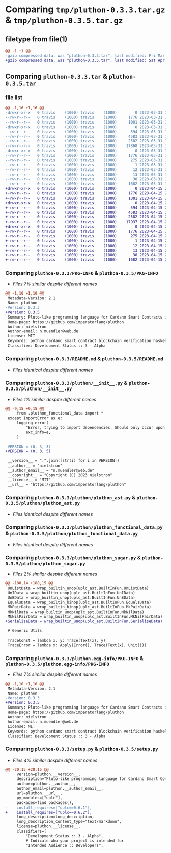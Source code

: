 # Comparing `tmp/pluthon-0.3.3.tar.gz` & `tmp/pluthon-0.3.5.tar.gz`

## filetype from file(1)

```diff
@@ -1 +1 @@
-gzip compressed data, was "pluthon-0.3.3.tar", last modified: Fri Mar 31 13:11:39 2023, max compression
+gzip compressed data, was "pluthon-0.3.5.tar", last modified: Sat Apr 15 22:55:26 2023, max compression
```

## Comparing `pluthon-0.3.3.tar` & `pluthon-0.3.5.tar`

### file list

```diff
@@ -1,16 +1,16 @@
-drwxr-xr-x   0 travis    (1000) travis    (1000)        0 2023-03-31 13:11:39.678069 pluthon-0.3.3/
--rw-r--r--   0 travis    (1000) travis    (1000)     1776 2023-03-31 13:11:39.678069 pluthon-0.3.3/PKG-INFO
--rw-r--r--   0 travis    (1000) travis    (1000)     1001 2023-03-31 13:11:02.000000 pluthon-0.3.3/README.md
-drwxr-xr-x   0 travis    (1000) travis    (1000)        0 2023-03-31 13:11:39.674069 pluthon-0.3.3/pluthon/
--rw-r--r--   0 travis    (1000) travis    (1000)      594 2023-03-31 13:11:02.000000 pluthon-0.3.3/pluthon/__init__.py
--rw-r--r--   0 travis    (1000) travis    (1000)     4583 2023-03-31 13:11:02.000000 pluthon-0.3.3/pluthon/pluthon_ast.py
--rw-r--r--   0 travis    (1000) travis    (1000)     2582 2023-03-31 13:11:02.000000 pluthon-0.3.3/pluthon/pluthon_functional_data.py
--rw-r--r--   0 travis    (1000) travis    (1000)    17868 2023-03-31 13:11:02.000000 pluthon-0.3.3/pluthon/pluthon_sugar.py
-drwxr-xr-x   0 travis    (1000) travis    (1000)        0 2023-03-31 13:11:39.678069 pluthon-0.3.3/pluthon.egg-info/
--rw-r--r--   0 travis    (1000) travis    (1000)     1776 2023-03-31 13:11:39.000000 pluthon-0.3.3/pluthon.egg-info/PKG-INFO
--rw-r--r--   0 travis    (1000) travis    (1000)      275 2023-03-31 13:11:39.000000 pluthon-0.3.3/pluthon.egg-info/SOURCES.txt
--rw-r--r--   0 travis    (1000) travis    (1000)        1 2023-03-31 13:11:39.000000 pluthon-0.3.3/pluthon.egg-info/dependency_links.txt
--rw-r--r--   0 travis    (1000) travis    (1000)       12 2023-03-31 13:11:39.000000 pluthon-0.3.3/pluthon.egg-info/requires.txt
--rw-r--r--   0 travis    (1000) travis    (1000)       13 2023-03-31 13:11:39.000000 pluthon-0.3.3/pluthon.egg-info/top_level.txt
--rw-r--r--   0 travis    (1000) travis    (1000)       38 2023-03-31 13:11:39.678069 pluthon-0.3.3/setup.cfg
--rw-r--r--   0 travis    (1000) travis    (1000)     1682 2023-03-31 13:11:02.000000 pluthon-0.3.3/setup.py
+drwxr-xr-x   0 travis    (1000) travis    (1000)        0 2023-04-15 22:55:26.906589 pluthon-0.3.5/
+-rw-r--r--   0 travis    (1000) travis    (1000)     1776 2023-04-15 22:55:26.902589 pluthon-0.3.5/PKG-INFO
+-rw-r--r--   0 travis    (1000) travis    (1000)     1001 2023-04-15 22:54:47.000000 pluthon-0.3.5/README.md
+drwxr-xr-x   0 travis    (1000) travis    (1000)        0 2023-04-15 22:55:26.902589 pluthon-0.3.5/pluthon/
+-rw-r--r--   0 travis    (1000) travis    (1000)      594 2023-04-15 22:54:47.000000 pluthon-0.3.5/pluthon/__init__.py
+-rw-r--r--   0 travis    (1000) travis    (1000)     4583 2023-04-15 22:54:47.000000 pluthon-0.3.5/pluthon/pluthon_ast.py
+-rw-r--r--   0 travis    (1000) travis    (1000)     2582 2023-04-15 22:54:47.000000 pluthon-0.3.5/pluthon/pluthon_functional_data.py
+-rw-r--r--   0 travis    (1000) travis    (1000)    17937 2023-04-15 22:54:47.000000 pluthon-0.3.5/pluthon/pluthon_sugar.py
+drwxr-xr-x   0 travis    (1000) travis    (1000)        0 2023-04-15 22:55:26.902589 pluthon-0.3.5/pluthon.egg-info/
+-rw-r--r--   0 travis    (1000) travis    (1000)     1776 2023-04-15 22:55:26.000000 pluthon-0.3.5/pluthon.egg-info/PKG-INFO
+-rw-r--r--   0 travis    (1000) travis    (1000)      275 2023-04-15 22:55:26.000000 pluthon-0.3.5/pluthon.egg-info/SOURCES.txt
+-rw-r--r--   0 travis    (1000) travis    (1000)        1 2023-04-15 22:55:26.000000 pluthon-0.3.5/pluthon.egg-info/dependency_links.txt
+-rw-r--r--   0 travis    (1000) travis    (1000)       12 2023-04-15 22:55:26.000000 pluthon-0.3.5/pluthon.egg-info/requires.txt
+-rw-r--r--   0 travis    (1000) travis    (1000)       13 2023-04-15 22:55:26.000000 pluthon-0.3.5/pluthon.egg-info/top_level.txt
+-rw-r--r--   0 travis    (1000) travis    (1000)       38 2023-04-15 22:55:26.906589 pluthon-0.3.5/setup.cfg
+-rw-r--r--   0 travis    (1000) travis    (1000)     1682 2023-04-15 22:54:47.000000 pluthon-0.3.5/setup.py
```

### Comparing `pluthon-0.3.3/PKG-INFO` & `pluthon-0.3.5/PKG-INFO`

 * *Files 7% similar despite different names*

```diff
@@ -1,10 +1,10 @@
 Metadata-Version: 2.1
 Name: pluthon
-Version: 0.3.3
+Version: 0.3.5
 Summary: Pluto-like programming language for Cardano Smart Contracts in Python
 Home-page: https://github.com/imperatorlang/pluthon
 Author: nielstron
 Author-email: n.muendler@web.de
 License: MIT
 Keywords: python cardano smart contract blockchain verification haskell
 Classifier: Development Status :: 3 - Alpha
```

### Comparing `pluthon-0.3.3/README.md` & `pluthon-0.3.5/README.md`

 * *Files identical despite different names*

### Comparing `pluthon-0.3.3/pluthon/__init__.py` & `pluthon-0.3.5/pluthon/__init__.py`

 * *Files 1% similar despite different names*

```diff
@@ -9,15 +9,15 @@
     from .pluthon_functional_data import *
 except ImportError as e:
     logging.error(
         "Error, trying to import dependencies. Should only occur upon package installation",
         exc_info=e,
     )
 
-VERSION = (0, 3, 3)
+VERSION = (0, 3, 5)
 
 __version__ = ".".join([str(i) for i in VERSION])
 __author__ = "nielstron"
 __author_email__ = "n.muendler@web.de"
 __copyright__ = "Copyright (C) 2023 nielstron"
 __license__ = "MIT"
 __url__ = "https://github.com/imperatorlang/pluthon"
```

### Comparing `pluthon-0.3.3/pluthon/pluthon_ast.py` & `pluthon-0.3.5/pluthon/pluthon_ast.py`

 * *Files identical despite different names*

### Comparing `pluthon-0.3.3/pluthon/pluthon_functional_data.py` & `pluthon-0.3.5/pluthon/pluthon_functional_data.py`

 * *Files identical despite different names*

### Comparing `pluthon-0.3.3/pluthon/pluthon_sugar.py` & `pluthon-0.3.5/pluthon/pluthon_sugar.py`

 * *Files 2% similar despite different names*

```diff
@@ -188,14 +188,15 @@
 UnListData = wrap_builtin_unop(uplc_ast.BuiltInFun.UnListData)
 UnIData = wrap_builtin_unop(uplc_ast.BuiltInFun.UnIData)
 UnBData = wrap_builtin_unop(uplc_ast.BuiltInFun.UnBData)
 EqualsData = wrap_builtin_binop(uplc_ast.BuiltInFun.EqualsData)
 MkPairData = wrap_builtin_binop(uplc_ast.BuiltInFun.MkPairData)
 MkNilData = wrap_builtin_unop(uplc_ast.BuiltInFun.MkNilData)
 MkNilPairData = wrap_builtin_unop(uplc_ast.BuiltInFun.MkNilPairData)
+SerialiseData = wrap_builtin_unop(uplc_ast.BuiltInFun.SerialiseData)
 
 # Generic Utils
 
 TraceConst = lambda x, y: Trace(Text(x), y)
 TraceError = lambda x: Apply(Error(), Trace(Text(x), Unit()))
```

### Comparing `pluthon-0.3.3/pluthon.egg-info/PKG-INFO` & `pluthon-0.3.5/pluthon.egg-info/PKG-INFO`

 * *Files 7% similar despite different names*

```diff
@@ -1,10 +1,10 @@
 Metadata-Version: 2.1
 Name: pluthon
-Version: 0.3.3
+Version: 0.3.5
 Summary: Pluto-like programming language for Cardano Smart Contracts in Python
 Home-page: https://github.com/imperatorlang/pluthon
 Author: nielstron
 Author-email: n.muendler@web.de
 License: MIT
 Keywords: python cardano smart contract blockchain verification haskell
 Classifier: Development Status :: 3 - Alpha
```

### Comparing `pluthon-0.3.3/setup.py` & `pluthon-0.3.5/setup.py`

 * *Files 4% similar despite different names*

```diff
@@ -20,15 +20,15 @@
     version=pluthon.__version__,
     description="Pluto-like programming language for Cardano Smart Contracts in Python",
     author=pluthon.__author__,
     author_email=pluthon.__author_email__,
     url=pluthon.__url__,
     py_modules=["uplc"],
     packages=find_packages(),
-    install_requires=["uplc==0.6.1"],
+    install_requires=["uplc==0.6.2"],
     long_description=long_description,
     long_description_content_type="text/markdown",
     license=pluthon.__license__,
     classifiers=[
         "Development Status :: 3 - Alpha",
         # Indicate who your project is intended for
         "Intended Audience :: Developers",
```

